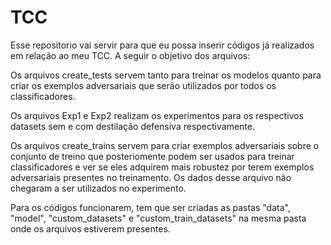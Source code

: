 # TCC

Esse repositorio vai servir para que eu possa inserir códigos já realizados em relação ao meu TCC.
A seguir o objetivo dos arquivos:

Os arquivos create_tests servem tanto para treinar os modelos quanto para criar os exemplos adversariais que serão utilizados por todos os classificadores.

Os arquivos Exp1 e Exp2 realizam os experimentos para os respectivos datasets sem e com destilação defensiva respectivamente.

Os arquivos create_trains servem para criar exemplos adversariais sobre o conjunto de treino que posteriomente podem ser usados para treinar classificadores e ver se eles adquirem mais robustez por terem exemplos adversariais presentes no treinamento. Os dados desse arquivo não chegaram a ser utilizados no experimento.

Para os códigos funcionarem, tem que ser criadas as pastas "data", "model", "custom_datasets" e "custom_train_datasets" na mesma pasta onde os arquivos estiverem presentes.
